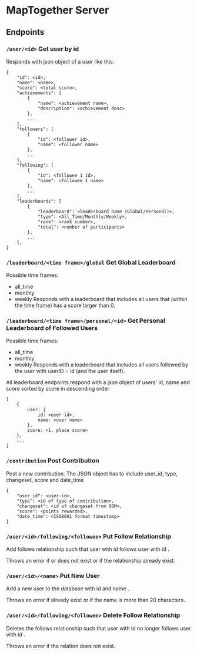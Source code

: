# MapTogether Server

## Endpoints

### `/user/<id>` Get user by id

Responds with json object of a user like this:
```
{
    "id": <id>,
    "name": <name>,
    "score": <total score>,
    "achievements": [
        {
            "name": <achievement name>,
            "description": <achievement desc>
        },
        ...
    ],
    "followers": [
        {
            "id": <follower id>,
            "name": <follower name>
        },
        ...
    ],
    "following": [
        {
            "id": <followee 1 id>,
            "name": <followee 1 name>
        },
        ...
    ],
    "leaderboards": [
        {
            "leaderboard": <leaderboard name (Global/Personal)>,
            "type": <All_Time/Monthly/Weekly>,
            "rank": <rank number>,
            "total": <number of participants>
        },
        ...
    ],
}
```

### `/leaderboard/<time frame>/global` Get Global Leaderboard
Possible time frames:
- all_time
- monthly
- weekly
Responds with a leaderboard that includes all users that (within the time frame) has a score larger than 0.

### `/leaderboard/<time frame>/personal/<id>` Get Personal Leaderboard of Followed Users
Possible time frames:
- all_time
- monthly
- weekly
Responds with a leaderboard that includes all users followed by the user with userID = id (and the user itself). 

All leaderboard endpoints respond with a json object of users' id, name and score sorted by score in descending order
```
[
    {
    	user: {
            id: <user id>,
            name: <user name>
        },
        score: <1. place score>
    },
    ...
]
```

### `/contribution` Post Contribution
Post a new contribution. The JSON object has to include user_id, type, changeset, score and date_time
```
{
    "user_id": <user-id>,
    "type": <id of type of contribution>,
    "changeset": <id of changeset from OSM>,
    "score": <points rewarded>,
    "date_time": <ISO8601 format timestamp>
}
```

### `/user/<id>/following/<followee>` Put Follow Relationship
Add follows relationship such that user with id <id> follows user with id <followee>.

Throws an error if <id> or <followe> does not exist or if the relationship already exist.

### `/user/<id>/<name>` Put New User
Add a new user to the database with id <id> and name <name>.

Throws an error if <id> already exist or if the name is more than 20 characters.

### `/user/<id>/following/<followee>` Delete Follow Relationship
Deletes the follows relationship such that user with id <id> no longer follows user with id <followee>.

Throws an error if the relation does not exist.
